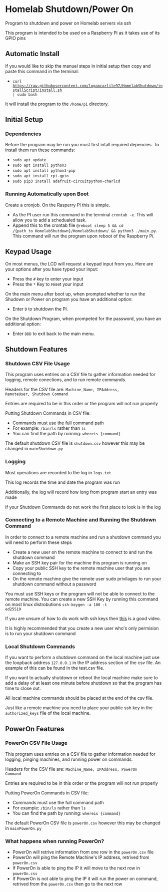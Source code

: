 # Homelab Shutdown/Power On
Program to shutdown and power on Homelab servers via ssh

This program is intended to be used on a Raspberry Pi as it takes use of its GPIO pins
## Automatic Install
If you would like to skip the manuel steps in initial setup then copy and paste this command in the terminal:
* <code>curl https://raw.githubusercontent.com/logancarlile97/HomelabShutdown/installScript/install.sh | sudo bash</code>

It will install the program to the <code>/home/pi</code> directory.
## Initial Setup
### Dependencies
Before the program may be run you must first intall required depencies. To install them run these commands:

* <code>sudo apt update </code>
* <code>sudo apt install python3</code>  
* <code>sudo apt install python3-pip</code>
* <code>sudo apt install rpi.gpio</code>
* <code>sudo pip3 install adafruit-circuitpython-charlcd</code>

### Running Automatically upon Boot
Create a cronjob. On the Rasperry Pi this is simple. 
<ul><li>As the PI user run this command in the terminal <code>crontab -e</code>. This will allow you to add a schedualed task.</li>
<li>Append this to the crontab file <code>@reboot sleep 5 && cd /{path_to_HomelabShutdown}/HomelabShutdown/ && python3 ./main.py</code>. This command will run the program upon reboot of the Raspberry Pi.</li>
</ul>

## Keypad Usage 

On most menus, the LCD will request a keypad input from you. Here are your options after you have typed your input:

<ul><li>Press the <code>#</code> key to enter your input</li>
	<li>Press the <code>*</code> Key to reset your input</li></ul>
	
On the main menu after boot up, when prompted whether to run the Shudown or Power on program you have an additional option:
	
<ul><li>Enter <code>D</code> to shutdown the PI.</li></ul>

On the Shutdown Program, when prompeted for the password, you have an additional option: 
	
<ul><li>Enter <code>DDD</code> to exit back to the main menu.</li></ul>

## Shutdown Features

### Shutdown CSV File Usage
This program uses entries on a CSV file to gather information needed for logging, remote conections, and to run remote commands.

Headers for the CSV file are:
<code>Machine_Name, IPAddress, RemoteUser, Shutdown Command</code>

Entries are required to be in this order or the program will not run properly

Putting Shutdown Commands in CSV file:
  <ul><li>Commands must use the full command path</li>
  <li>For example: <code>/bin/ls</code> rather than <code>ls</code></li>
  <li>You can find the path by running: <code>whereis {command}</code></li></ul>

The default shutdown CSV file is <code>shutdown.csv</code> however this may be changed in <code>mainShutdown.py</code>
  
### Logging
Most operations are recorded to the log in <code>logs.txt</code>

This log records the time and date the program was run

Additionally, the log will record how long from program start an entry was made

If your Shutdown Commands do not work the first place to look is in the log

### Connecting to a Remote Machine and Running the Shutdown Command
In order to connect to a remote machine and run a shutdown command you will need to perform these steps

<ul><li>Create a new user on the remote machine to connect to and run the shutdown command</li>
    <li>Make an SSH key pair for the machine this program is running on</li>
    <li>Copy your public SSH key to the remote machine user that you are connecting to</li>
    <li>On the remote machine give the remote user sudo privilages to run your shutdown command without a password</li></ul>

You must use SSH keys or the program will not be able to connect to the remote machine. You can create a new SSH Key by running this command on most linux distrobutions 
    <code>ssh-keygen -a 100 -t ed25519</code>

If you are unsure of how to do work with ssh keys then <a href = "https://www.youtube.com/watch?v=vINn1MIrf7o">this</a> is a good video.  

It is highly recommended that you create a new user who's only permision is to run your shutdown command

### Local Shutdown Commands

If you want to perform a shutdown command on the local machine just use the loopback address <code>127.0.0.1</code> in the IP address section of the csv file. An example of this can be found in the test.csv file.

If you want to actually shutdown or reboot the local machine make sure to add a delay of at least one minute before shutdown so that the program has time to close out. 

All local machine commands should be placed at the end of the csv file.

Just like a remote machine you need to place your public ssh key in the <code>authorized_keys</code> file of the local machine. 
## PowerOn Features

### PowerOn CSV File Usage

This program uses entries on a CSV file to gather information needed for logging, pinging machines, and running power on commands. 

Headers for the CSV file are:
<code>Machine_Name, IPAddress, PowerOn Command</code>

Entries are required to be in this order or the program will not run properly

Putting PowerOn Commands in CSV file:
  <ul><li>Commands must use the full command path</li>
  <li>For example: <code>/bin/ls</code> rather than <code>ls</code></li>
  <li>You can find the path by running: <code>whereis {command}</code></li></ul>

The default PowerOn CSV file is <code>powerOn.csv</code> however this may be changed in <code>mainPowerOn.py</code>

### What happens when running PowerOn?
* PowerOn will retrive information from one row in the <code>powerOn.csv</code> file
* PowerOn will ping the Remote Machine's IP address, retrived from <code>powerOn.csv</code>
* If PowerOn is able to ping the IP it will move to the next row in <code>powerOn.csv</code>
* If PowerOn is not able to ping the IP it will run the power on command, retrived from the <code>powerOn.csv</code> then go to the next row
